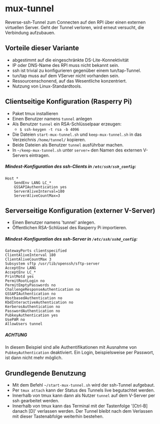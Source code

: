 # mux-tunnel

Reverse-ssh-Tunnel zum Connecten auf den RPI über einen externen virtuellen Server.
Geht der Tunnel verloren, wird erneut versucht, die Verbindung aufzubauen.

## Vorteile dieser Variante

* abgestimmt auf die eingeschränkte DS-Lite-Konnektivität
* IP oder DNS-Name des RPI muss nicht bekannt sein.
* ssh ist trivial zu konfigurieren gegenüber einem tun/tap-Tunnel.
* tun/tap muss auf dem VServer nicht vorhanden sein.
* Ressourcenschonend, auf das Wesentliche konzentriert.
* Nutzung von Linux-Standardtools.


## Clientseitige Konfiguration (Rasperry Pi)

* Paket tmux installieren
* Einen Benutzer namens `tunnel` anlegen
* Als Benutzer `tunnel` ein RSA-Schlüsselpaar erzeugen:
  * `$ ssh-keygen -t rsa -b 4096`
* Die Dateien `start-mux-tunnel.sh` und `keep-mux-tunnel.sh` in das Verzeichnis `/home/tunnel/` kopieren.
* Beide Dateien als Benutzer `tunnel` ausführbar machen.
* In `~/keep-mux-tunnel.sh` unter `server=` den Namen des externen V-Servers eintragen.

##### Mindest-Konfiguration des ssh-Clients in `/etc/ssh/ssh_config`:
```
Host *
    SendEnv LANG LC_*
    GSSAPIAuthentication yes
    ServerAliveInterval=180
    ServerAliveCountMax=3
```

## Serverseitige Konfiguration (externer V-Server)

* Einen Benutzer namens 'tunnel' anlegen.
* Öffentlichen RSA-Schlüssel des Rasperry Pi importieren.

##### Mindest-Konfiguration des ssh-Server in `/etc/ssh/sshd_config`:
```
GatewayPorts clientspecified
ClientAliveInterval 180
ClientAliveCountMax 3
Subsystem sftp /usr/lib/openssh/sftp-server
AcceptEnv LANG
AcceptEnv LC_*
PrintMotd yes
PermitRootLogin no
PermitEmptyPasswords no
ChallengeResponseAuthentication no
GSSAPIAuthentication no
HostbasedAuthentication no
KbdInteractiveAuthentication no
KerberosAuthentication no
PasswordAuthentication no
PubkeyAuthentication yes
UsePAM no
AllowUsers tunnel
```
##### ACHTUNG

In diesem Beispiel sind alle Authentifikationen mit Ausnahme von `PubkeyAuthentication` deaktiviert.
Ein Login, beispielsweise per Passwort, ist dann nicht mehr möglich.

## Grundlegende Benutzung

* Mit dem Befehl `~/start-mux-tunnel.sh` wird der ssh-Tunnel aufgebaut.
* Per `tmux attach` kann der Status des Tunnels live begutachtet werden.
* Innerhalb von tmux kann dann als Nutzer `tunnel` auf dem V-Server per ssh gearbeitet werden.
* Innerhalb von tmux kann das Terminal mit der Tastenfolge '[Ctrl-B] danach [D]' verlassen werden.
  Der Tunnel bleibt nach dem Verlassen mit dieser Tastenabfolge weiterhin bestehen.
